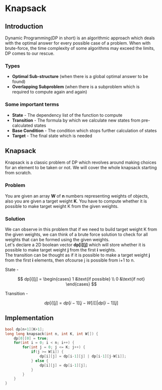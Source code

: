 # Knapsack

## Introduction

Dynamic Programming(DP in short) is an algorithmic approach which deals with the optimal answer for every possible case of a problem. When with brute-force, the time complexity of some algorithms may exceed the limits, DP comes to our rescue.<br>

### Types

- <b>Optimal Sub-structure</b> (when there is a global optimal answer to be found)
- <b>Overlapping Subproblem</b> (when there is a subproblem which is required to compute again and again)

### Some important terms
- <b>State</b> - The dependency list of the function to compute
- <b>Transition</b> - The formula by which we calculate new states from pre-calculated states
- <b>Base Condition</b> - The condition which stops further calculation of states
- <b>Target</b> - The final state which is needed

## Knapsack

Knapsack is a classic problem of DP which revolves around making choices for an element to be taken or not. We will cover the whole knapsack starting from scratch.<br>

### Problem
You are given an array <b>W</b> of **n** numbers representing weights of objects, also you are given a target weight <b>K</b>. You have to compute whether it is possible to make target weight K from the given weights.

### Solution
We can observe in this problem that if we need to build target weight K from the given weights, we can think of a brute force solution to check for all weights that can be formed using the given weights.<br>
Let's declare a 2D boolean vector <b>dp[i][j]</b> which will store whether it is possible to make target weight **j** from the first **i** weights.<br>
The transition can be thought as if it is possible to make a target weight **j** from the first **i** elements, then ofcourse j is possible from i+1 to n.<br>

State - 

$$ dp[i][j] = \begin{cases} 
1 &\text{if possible} \\ 
0 &\text{if not} 
\end{cases} $$

Transition - 

$$ dp[i][j] = dp[i-1][j-W[i]] | dp[i-1][j] $$

## Implementation

```cpp
bool dp[n+1][K+1];
long long knapsack(int n, int K, int W[]) {
    dp[0][0] = true;
    for(int i = 0; i < n; i++) {
        for(int j = 0; j <= K; j++) {
            if(j >= W[i]) {
                dp[i][j] = dp[i-1][j] | dp[i-1][j-W[i]];
            } else {
                dp[i][j] = dp[i-1][j];
            }
        }
    }
}
```